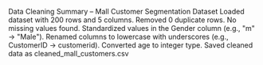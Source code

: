 Data Cleaning Summary – Mall Customer Segmentation Dataset
Loaded dataset with 200 rows and 5 columns.
Removed 0 duplicate rows.
No missing values found.
Standardized values in the Gender column (e.g., "m" → "Male").
Renamed columns to lowercase with underscores (e.g., CustomerID → customerid).
Converted age to integer type.
Saved cleaned data as cleaned_mall_customers.csv
